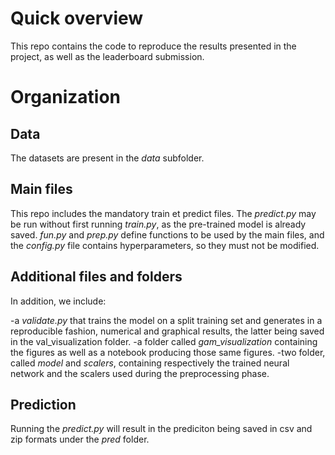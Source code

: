 # Quick overview

This repo contains the code to reproduce the results presented in the project, as well as the leaderboard submission. 

# Organization

## Data

The datasets are present in the _data_ subfolder.

## Main files

This repo includes the mandatory train et predict files. The _predict.py_ may be run without first running _train.py_, as the pre-trained model is already saved. _fun.py_ and _prep.py_ define functions to be used by the main files, and the _config.py_ file contains hyperparameters, so they must not be modified.

## Additional files and folders

In addition, we include:

-a _validate.py_ that trains the model on a split training set and generates in a reproducible fashion, numerical and graphical results, the latter being saved in the val_visualization folder.
-a folder called _gam_visualization_ containing the figures as well as a notebook producing those same figures.
-two folder, called _model_ and _scalers_, containing respectively the trained neural network and the scalers used during the preprocessing phase.

## Prediction

Running the _predict.py_ will result in the prediciton being saved in csv and zip formats under the _pred_ folder.
